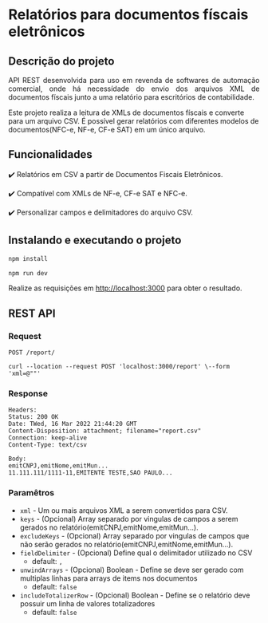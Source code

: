 # Relatórios para documentos físcais eletrônicos

## Descrição do projeto

<p align="justify"> 
API REST desenvolvida para uso em revenda de softwares de automação comercial, onde há necessídade do envio dos arquivos XML de documentos físcais junto a uma relatório para escritórios de contabilidade.
    
Este projeto realiza a leitura de XMLs de documentos físcais e converte para um arquivo CSV. É possível gerar relatórios com diferentes modelos de documentos(NFC-e, NF-e, CF-e SAT) em um único arquivo.
</p>

## Funcionalidades

:heavy_check_mark: Relatórios em CSV a partir de Documentos Fiscais Eletrônicos.

:heavy_check_mark: Compatível com XMLs de NF-e, CF-e SAT e NFC-e.

:heavy_check_mark: Personalizar campos e delimitadores do arquivo CSV.

## Instalando e executando o projeto

```bash
npm install
```

```bash
npm run dev
```
Realize as requisições em [http://localhost:3000](http://localhost:3000) para obter o resultado.

## REST API

### Request

`POST /report/`

    curl --location --request POST 'localhost:3000/report' \--form 'xml=@""'

### Response

    Headers:
    Status: 200 OK
    Date: TWed, 16 Mar 2022 21:44:20 GMT
    Content-Disposition: attachment; filename="report.csv"
    Connection: keep-alive
    Content-Type: text/csv
    
    Body:
    emitCNPJ,emitNome,emitMun...
    11.111.111/1111-11,EMITENTE TESTE,SAO PAULO...

### Paramêtros

* `xml` - Um ou mais arquivos XML a serem convertidos para CSV.
* `keys` - (Opcional) Array separado por vingulas de campos a serem gerados no relatório(emitCNPJ,emitNome,emitMun...).
* `excludeKeys` - (Opcional) Array separado por vingulas de campos que não serão gerados no relatório(emitCNPJ,emitNome,emitMun...).
* `fieldDelimiter` - (Opcional) Define qual o delimitador utilizado no CSV
    * default: `,`
* `unwindArrays` - (Opcional) Boolean - Define se deve ser gerado com multiplas linhas para arrays de items nos documentos
    * default: `false`
* `includeTotalizerRow` - (Opcional) Boolean - Define se o relatório deve possuir um linha de valores totalizadores
    * default: `false`


